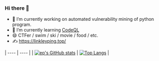 ### Hi there 👋

- 🔭 I’m currently working on automated vulnerability mining of python program.
- 🌱 I’m currently learning [CodeQL](https://codeql.github.com/)
- 😄 CTFer / swim / ski / movie / food / etc.
- ✍ https://linkleyping.top/

|  ----  | ----  |
| [![ep's GitHub stats](https://github-readme-stats.vercel.app/api?username=LinkleYping&hide=issues,contribs&show_icons=true&theme=material-palenight)](https://github.com/LinkleYping/github-readme-stats) | [![Top Langs](https://github-readme-stats.vercel.app/api/top-langs/?username=LinkleYping&langs_count=4&layout=compact&theme=material-palenight)](https://github.com/LinkleYping/github-readme-stats) |
